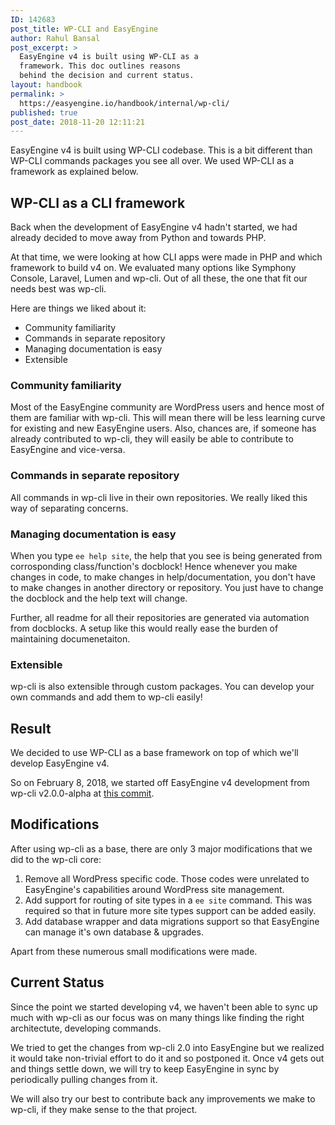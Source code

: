 ```yaml
---
ID: 142683
post_title: WP-CLI and EasyEngine
author: Rahul Bansal
post_excerpt: >
  EasyEngine v4 is built using WP-CLI as a
  framework. This doc outlines reasons
  behind the decision and current status.
layout: handbook
permalink: >
  https://easyengine.io/handbook/internal/wp-cli/
published: true
post_date: 2018-11-20 12:11:21
---
```

<!-- wp:paragraph -->
<p>EasyEngine v4 is built using&nbsp;WP-CLI codebase. This is a bit different than WP-CLI commands packages you see all over. We used WP-CLI as a framework as explained below.</p>
<!-- /wp:paragraph -->

<!-- wp:heading -->
<h2>WP-CLI as a CLI framework</h2>
<!-- /wp:heading -->

<!-- wp:paragraph -->
<p>Back when the development of EasyEngine v4 hadn't started, we had already decided to move away from Python and towards PHP. </p>
<!-- /wp:paragraph -->

<!-- wp:paragraph -->
<p>At that time, we were looking at how CLI apps were made in PHP and which framework to build v4 on. We evaluated many options like Symphony Console, Laravel, Lumen and wp-cli. Out of all these, the one that fit our needs best was wp-cli.</p>
<!-- /wp:paragraph -->

<!-- wp:paragraph -->
<p>Here are things we liked about it:</p>
<!-- /wp:paragraph -->

<!-- wp:list -->
<ul><li>Community familiarity&nbsp;</li><li>Commands in separate repository</li><li>Managing documentation is easy</li><li>Extensible</li></ul>
<!-- /wp:list -->

<!-- wp:heading {"level":3} -->
<h3>Community familiarity</h3>
<!-- /wp:heading -->

<!-- wp:paragraph -->
<p>Most of the EasyEngine community are WordPress users and hence most of them are familiar with wp-cli. This will mean there will be less learning curve for existing and new EasyEngine users. Also, chances are, if someone has already contributed to wp-cli, they will easily be able to contribute to EasyEngine and vice-versa.</p>
<!-- /wp:paragraph -->

<!-- wp:heading {"level":3} -->
<h3>Commands in separate repository</h3>
<!-- /wp:heading -->

<!-- wp:paragraph -->
<p>All commands in wp-cli live in their own repositories. We really liked this way of separating concerns.</p>
<!-- /wp:paragraph -->

<!-- wp:heading {"level":3} -->
<h3>Managing documentation is easy</h3>
<!-- /wp:heading -->

<!-- wp:paragraph -->
<p>When you type&nbsp;<code>ee help site</code>, the help that you see is being generated from corrosponding class/function's docblock! Hence whenever you make changes in code, to make changes in help/documentation, you don't have to make changes in another directory or repository. You just have to change the docblock and the help text will change.</p>
<!-- /wp:paragraph -->

<!-- wp:paragraph -->
<p>Further, all readme for all their repositories are generated via automation from docblocks. A setup like this would really ease the burden of maintaining documenetaiton.</p>
<!-- /wp:paragraph -->

<!-- wp:heading {"level":3} -->
<h3>Extensible</h3>
<!-- /wp:heading -->

<!-- wp:paragraph -->
<p>wp-cli is also extensible through custom packages. You can develop your own commands and add them to wp-cli easily!</p>
<!-- /wp:paragraph -->

<!-- wp:heading -->
<h2>Result</h2>
<!-- /wp:heading -->

<!-- wp:paragraph -->
<p>We decided to use WP-CLI as a base framework on top of which we'll develop EasyEngine v4. </p>
<!-- /wp:paragraph -->

<!-- wp:paragraph -->
<p>So on February 8, 2018, we started off EasyEngine v4 development from wp-cli v2.0.0-alpha at&nbsp;<a href="https://github.com/wp-cli/wp-cli/commit/e683d394f89ce923eac2227e655a01fa0255f925">this commit</a>. </p>
<!-- /wp:paragraph -->

<!-- wp:heading -->
<h2>Modifications</h2>
<!-- /wp:heading -->

<!-- wp:paragraph -->
<p>After using wp-cli as a base, there are only 3 major modifications that we did to the wp-cli core:</p>
<!-- /wp:paragraph -->

<!-- wp:list {"ordered":true} -->
<ol><li>Remove all WordPress specific code. Those codes were unrelated to EasyEngine's capabilities around WordPress site management.</li><li>Add support for routing of site types in a <code>ee site</code> command. This was required so that in future more site types support can be added easily.</li><li>Add database wrapper and data migrations support so that EasyEngine can manage it's own database &amp; upgrades.</li></ol>
<!-- /wp:list -->

<!-- wp:paragraph -->
<p>Apart from these numerous small modifications were made.</p>
<!-- /wp:paragraph -->

<!-- wp:heading -->
<h2>Current Status</h2>
<!-- /wp:heading -->

<!-- wp:paragraph -->
<p>Since the point we started developing v4, we haven't been able to sync up much with wp-cli as our focus was on many things like finding the right <g class="gr_ gr_22 gr-alert gr_spell gr_inline_cards gr_run_anim ContextualSpelling ins-del multiReplace" id="22" data-gr-id="22">architectute</g>, developing commands.</p>
<!-- /wp:paragraph -->

<!-- wp:paragraph -->
<p>We tried to get the changes from wp-cli 2.0 into EasyEngine but we realized it would take non-trivial effort to do it and so postponed it. Once v4 gets out and things settle down, we will try to keep EasyEngine in sync by periodically pulling changes from it.</p>
<!-- /wp:paragraph -->

<!-- wp:paragraph -->
<p>We will also try our best to contribute back any improvements we make to wp-cli, if they make sense to the that project.&nbsp;</p>
<!-- /wp:paragraph -->